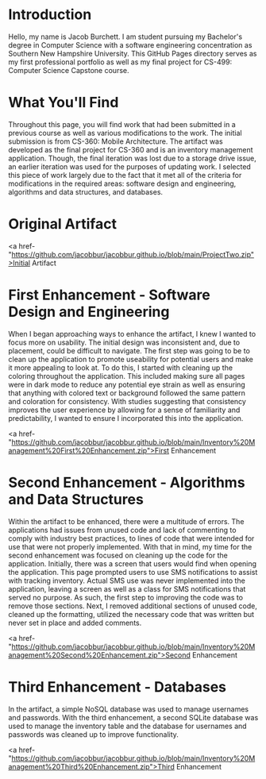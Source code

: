 # Introduction 
Hello, my name is Jacob Burchett. I am student pursuing my Bachelor's degree in Computer Science with a software engineering concentration as Southern New Hampshire University. This GitHub Pages directory serves as my first professional portfolio as well as my final project for CS-499: Computer Science Capstone course.

# What You'll Find
Throughout this page, you will find work that had been submitted in a previous course as well as various modifications to the work. The initial submission is from CS-360: Mobile Architecture. The artifact was developed as the final project for CS-360 and is an inventory management application. Though, the final iteration was lost due to a storage drive issue, an earlier iteration was used for the purposes of updating work. I selected this piece of work largely due to the fact that it met all of the criteria for modifications in the required areas: software design and engineering, algorithms and data structures, and databases.

# Original Artifact
<a href-"https://github.com/jacobbur/jacobbur.github.io/blob/main/ProjectTwo.zip">Initial Artifact</a>

# First Enhancement - Software Design and Engineering
When I began approaching ways to enhance the artifact, I knew I wanted to focus more on usability. The initial design was inconsistent and, due to placement, could be difficult to navigate. The first step was going to be to clean up the application to promote useability for potential users and make it more appealing to look at. To do this, I started with cleaning up the coloring throughout the application. This included making sure all pages were in dark mode to reduce any potential eye strain as well as ensuring that anything with colored text or background followed the same pattern and coloration for consistency. With studies suggesting that consistency improves the user experience by allowing for a sense of familiarity and predictability, I wanted to ensure I incorporated this into the application.

<a href-"https://github.com/jacobbur/jacobbur.github.io/blob/main/Inventory%20Management%20First%20Enhancement.zip">First Enhancement</a>

# Second Enhancement - Algorithms and Data Structures
Within the artifact to be enhanced, there were a multitude of errors. The applications had issues from unused code and lack of commenting to comply with industry best practices, to lines of code that were intended for use that were not properly implemented. With that in mind, my time for the second enhancement was focused on cleaning up the code for the application. Initially, there was a screen that users would find when opening the application. This page prompted users to use SMS notifications to assist with tracking inventory. Actual SMS use was never implemented into the application, leaving a screen as well as a class for SMS notifications that served no purpose. As such, the first step to improving the code was to remove those sections. Next, I removed additional sections of unused code, cleaned up the formatting, utilized the necessary code that was written but never set in place and added comments. 

<a href-"https://github.com/jacobbur/jacobbur.github.io/blob/main/Inventory%20Management%20Second%20Enhancement.zip">Second Enhancement</a>

# Third Enhancement - Databases
In the artifact, a simple NoSQL database was used to manage usernames and passwords. With the third enhancement, a second SQLite database was used to manage the inventory table and the database for usernames and passwords was cleaned up to improve functionality. 

<a href-"https://github.com/jacobbur/jacobbur.github.io/blob/main/Inventory%20Management%20Third%20Enhancement.zip">Third Enhancement</a>

